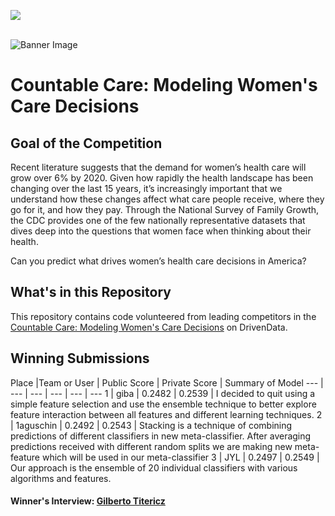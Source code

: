 [<img src='https://drivendata.s3.amazonaws.com/images/drivendata.png'>](https://www.drivendata.org/)
<br><br>

![Banner Image](https://s3.amazonaws.com/drivendata/comp_images/ppfa_tile.jpg)

# Countable Care: Modeling Women's Care Decisions
## Goal of the Competition
Recent literature suggests that the demand for women’s health care will grow over 6% by 2020. Given how rapidly the health landscape has been changing over the last 15 years, it’s increasingly important that we understand how these changes affect what care people receive, where they go for it, and how they pay. Through the National Survey of Family Growth, the CDC provides one of the few nationally representative datasets that dives deep into the questions that women face when thinking about their health.

Can you predict what drives women’s health care decisions in America?

## What's in this Repository
This repository contains code volunteered from leading competitors in the [Countable Care: Modeling Women's Care Decisions](https://www.drivendata.org/competitions/6/) on DrivenData.

## Winning Submissions

Place |Team or User | Public Score | Private Score | Summary of Model
--- | --- | --- | --- | --- | ---
1 | giba | 0.2482 | 0.2539 | I decided to quit using a simple feature selection and use the ensemble technique to better explore feature interaction between all features and different learning techniques.
2 | 1aguschin | 0.2492 | 0.2543 | Stacking is a technique of combining predictions of different classifiers in new meta-classifier. After averaging predictions received with different random splits we are making new meta-feature which will be used in our meta-classifier
3 | JYL | 0.2497 | 0.2549 | Our approach is the ensemble of 20 individual classifiers with various algorithms and features.


#### Winner's Interview: [Gilberto Titericz](http://blog.drivendata.org/2015/08/11/countable-care-interview-gilberto-titericz-jr/)
